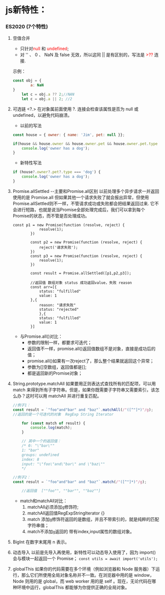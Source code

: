# js新特性：
### ES2020 (7个特性)

1. 空值合并
    * 只针对<span style="color:red">null</span> 和 <span style="color:red">undefined</span>;
    * 对 '' 、 0 、 NaN 及 false 无效，所以这同 || 是有区别的，写法是 <span style="color:red">>??</span> 连接.

    示例：

    ```js
    const obj = {
            a: NaN
    }
        let c = obj.a ?? 2;//NAN
        let c = obj.a || 2; //2
    ```

2. 可选链 <?.>
    在对象属前面使用 ?. 连接会检查该属性是否为 null 或 undefined，以避免代码崩溃。

    * 以前的写法
    ```js
    const house = { owner: { name: 'Jim', pet: null }};

    if(house && house.owner && house.owner.pet && house.owner.pet.type === 'dog'){
        console.log('owner has a dog');
    }
    ```

    * 新特性写法
    ```js
    if (house?.owner?.pet?.type === 'dog') {
        console.log('owner has a dog');
    }
    ```


3. Promise.allSettled --主要和Promise.all区别
    以前处理多个异步请求一并返回使用的是 Promise.all 但如果其他一个请求失败了就会报出异常，但使用 Promise.allSettled则不一样，不管请求成功或失败都会把结果返回过来.
    它不会进行短路，也就是说当Promise全部处理完成后，我们可以拿到每个Promise的状态，而不管是否处理成功。

    ```JS
    const p1 = new Promise(function (resolve, reject) {
                resolve(1);
            })

            const p2 = new Promise(function (resolve, reject) {
                reject('请求失败');
            })
            const p3 = new Promise(function (resolve, reject) {
                resolve(1);
            })

            const result = Promise.allSettled([p1,p2,p3]);

            //返回值 数组对象 status 成功返回value，失败 reason
            const arr=[{
                status: "fulfilled"
                value: 1
            },{
                reason: "请求失败"
                status: "rejected"
                },{
                status: "fulfilled"
                value: 1
            }]

    ```
    * 与Promise.all()对比：
        * 参数的限制一样，都要求可迭代；
        * 返回值不一样，promise.all()返回值数组不是对象，直接是成功后的值；
        * promise.all()如果有一次reject了，那么整个结果就返回这个异常；
        * 参数为[]空数组，返回值都是[];
        * 都是返回新的Promise对象；
4. String.prototype.matchAll 
    如果要用正则表达式查找所有的匹配项，可以用 match 来得到所有子字符串。但是，如果你既需要子字符串又需要索引，该怎么办？这时可以用 matchAll 并进行重复匹配。

    ```js
    //例子1：
    const result = `"foo"and"bar" and "baz"`.matchAll(/"([^"]*)"/g);
    //返回的是一个可迭代的对象  RegExp String Iterator

        for (const match of result) {
            console.log(match);
        }

        // 其中一个的返回值：
        /* 0: "\"bar\""
        1: "bar"
        groups: undefined
        index: 8
        input: "\"foo\"and\"bar\" and \"baz\""
        */

    //例子2：
    const result = `"foo"and"bar" and "baz"`.match(/"([^"]*)"/g);

        //返回值  [""foo"", ""bar"", ""baz""]

    ```

    * match和matchAll对比：
        1. matchAll必须添加`g`修饰符;
        2. matchAll返回值RegExpStringIterator {}
        3. match 添加`g`修饰符返回的是数组，并且不带索引的，就是纯粹的匹配字符串值；
        4. match不添加`g`返回的 带有index,input属性的数组对象。

5. BigInt  在数字末尾用 n 表示。

6. 动态导入
    以前是先导入再使用，新特性可以动态导入使用了，因为 import() 会与模块一起返回一个 Promise；
`const utils = await import('utils');`

7. globalThis
如果你的代码需要在多个环境（例如浏览器和 Node 服务器）下运行，那么它们所使用全局对象名称并不一致。在浏览器中用的是 window，Node 则用的是 global，而 web worker 用的是 self 。现在，无论代码在哪种环境中运行，globalThis 都能够为你提供正确的全局对象。